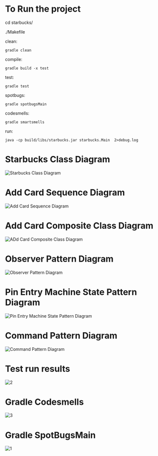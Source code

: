 # To Run the project
cd starbucks/

./Makefile

clean:

	gradle clean

compile:

	gradle build -x test 

test:

	gradle test

spotbugs:

	gradle spotbugsMain

codesmells:

	gradle smartsmells

run: 

	java -cp build/libs/starbucks.jar starbucks.Main  2>debug.log
  

# Starbucks Class Diagram
![Starbucks Class Diagram](https://user-images.githubusercontent.com/42689991/56943525-bdb6de00-6ad4-11e9-9d54-60098b877545.png)


# Add Card Sequence Diagram
![Add Card Sequence Diagram](https://user-images.githubusercontent.com/42689991/56943521-bdb6de00-6ad4-11e9-8fd4-00040a4d9150.png)


# Add Card Composite Class Diagram
![ADd Card Composite Class Diagram](https://user-images.githubusercontent.com/42689991/56943520-bdb6de00-6ad4-11e9-840f-70842e078d08.png)


# Observer Pattern Diagram
![Observer Pattern Diagram](https://user-images.githubusercontent.com/42689991/56943523-bdb6de00-6ad4-11e9-9b5c-ba0cf2f46272.png)


# Pin Entry Machine State Pattern Diagram
![Pin Entry Machine State Pattern Diagram](https://user-images.githubusercontent.com/42689991/56943524-bdb6de00-6ad4-11e9-85fb-8b737e5f172f.png)


# Command Pattern Diagram
![Command Pattern Diagram](https://user-images.githubusercontent.com/42689991/56943522-bdb6de00-6ad4-11e9-91b4-2a24b34c1e94.png)


# Test run results
![2](https://user-images.githubusercontent.com/42689991/56944131-138c8580-6ad7-11e9-809d-55310ed57a76.PNG)


# Gradle Codesmells
![3](https://user-images.githubusercontent.com/42689991/56944132-138c8580-6ad7-11e9-9715-c427bb561784.PNG)


# Gradle SpotBugsMain
![1](https://user-images.githubusercontent.com/42689991/56944130-138c8580-6ad7-11e9-881c-f85855b32a31.PNG)

